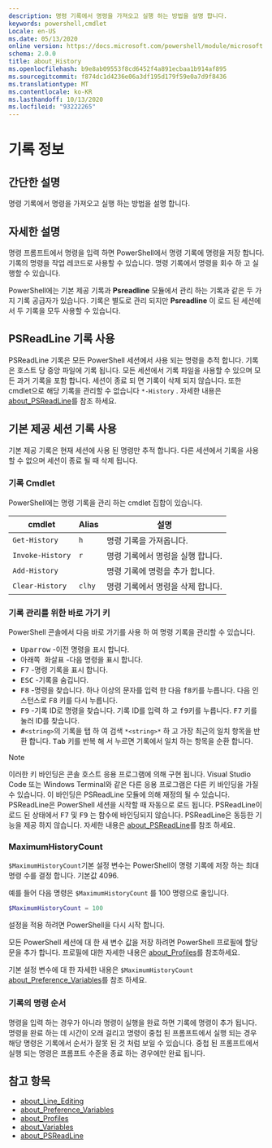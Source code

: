 ```yaml
---
description: 명령 기록에서 명령을 가져오고 실행 하는 방법을 설명 합니다.
keywords: powershell,cmdlet
Locale: en-US
ms.date: 05/13/2020
online version: https://docs.microsoft.com/powershell/module/microsoft.powershell.core/about/about_history?view=powershell-7&WT.mc_id=ps-gethelp
schema: 2.0.0
title: about_History
ms.openlocfilehash: b9e8ab09553f8cd6452f4a891ecbaa1b914af895
ms.sourcegitcommit: f874dc1d4236e06a3df195d179f59e0a7d9f8436
ms.translationtype: MT
ms.contentlocale: ko-KR
ms.lasthandoff: 10/13/2020
ms.locfileid: "93222265"
---
```

# <a name="about-history"></a>기록 정보

## <a name="short-description"></a>간단한 설명
명령 기록에서 명령을 가져오고 실행 하는 방법을 설명 합니다.

## <a name="long-description"></a>자세한 설명

명령 프롬프트에서 명령을 입력 하면 PowerShell에서 명령 기록에 명령을 저장 합니다. 기록의 명령을 작업 레코드로 사용할 수 있습니다. 명령 기록에서 명령을 회수 하 고 실행할 수 있습니다.

PowerShell에는 기본 제공 기록과 **Psreadline** 모듈에서 관리 하는 기록과 같은 두 가지 기록 공급자가 있습니다. 기록은 별도로 관리 되지만 **Psreadline** 이 로드 된 세션에서 두 기록을 모두 사용할 수 있습니다.

## <a name="using-the-psreadline-history"></a>PSReadLine 기록 사용

PSReadLine 기록은 모든 PowerShell 세션에서 사용 되는 명령을 추적 합니다.
기록은 호스트 당 중앙 파일에 기록 됩니다. 모든 세션에서 기록 파일을 사용할 수 있으며 모든 과거 기록을 포함 합니다. 세션이 종료 되 면 기록이 삭제 되지 않습니다. 또한 cmdlet으로 해당 기록을 관리할 수 없습니다 `*-History` . 자세한 내용은 [about_PSReadLine](../../PSReadLine/About/about_PSReadLine.md)를 참조 하세요.

## <a name="using-the-built-in-session-history"></a>기본 제공 세션 기록 사용

기본 제공 기록은 현재 세션에 사용 된 명령만 추적 합니다. 다른 세션에서 기록을 사용할 수 없으며 세션이 종료 될 때 삭제 됩니다.

### <a name="history-cmdlets"></a>기록 Cmdlet

PowerShell에는 명령 기록을 관리 하는 cmdlet 집합이 있습니다.

| cmdlet           | Alias  | 설명                                |
| ---------------- | ------ | ------------------------------------------ |
| `Get-History`    | `h`    | 명령 기록을 가져옵니다.                  |
| `Invoke-History` | `r`    | 명령 기록에서 명령을 실행 합니다.     |
| `Add-History`    |        | 명령 기록에 명령을 추가 합니다.     |
| `Clear-History`  | `clhy` | 명령 기록에서 명령을 삭제 합니다. |

### <a name="keyboard-shortcuts-for-managing-history"></a>기록 관리를 위한 바로 가기 키

PowerShell 콘솔에서 다음 바로 가기를 사용 하 여 명령 기록을 관리할 수 있습니다.

- <kbd>Uparrow</kbd> -이전 명령을 표시 합니다.
- <kbd>아래쪽 화살표</kbd> -다음 명령을 표시 합니다.
- <kbd>F7</kbd> -명령 기록을 표시 합니다.
- <kbd>ESC</kbd> -기록을 숨깁니다.
- <kbd>F8</kbd> -명령을 찾습니다. 하나 이상의 문자를 입력 한 다음 <kbd>f8</kbd>키를 누릅니다. 다음 인스턴스로 <kbd>F8</kbd> 키를 다시 누릅니다.
- <kbd>F9</kbd> -기록 ID로 명령을 찾습니다. 기록 ID를 입력 하 고 <kbd>f9</kbd>키를 누릅니다. <kbd>F7</kbd> 키를 눌러 ID를 찾습니다.
- <kbd>#</kbd>`<string>`</kbd>의 기록을 <kbd>탭</kbd> 하 여 검색 `*<string>*` 하 고 가장 최근의 일치 항목을 반환 합니다. <kbd>Tab</kbd> 키를 반복 해 서 누르면 기록에서 일치 하는 항목을 순환 합니다.

> [!NOTE]
> 이러한 키 바인딩은 콘솔 호스트 응용 프로그램에 의해 구현 됩니다. Visual Studio Code 또는 Windows Terminal와 같은 다른 응용 프로그램은 다른 키 바인딩을 가질 수 있습니다. 이 바인딩은 PSReadLine 모듈에 의해 재정의 될 수 있습니다. PSReadLine은 PowerShell 세션을 시작할 때 자동으로 로드 됩니다.
> PSReadLine이 로드 된 상태에서 <kbd>F7</kbd> 및 <kbd>F9</kbd> 는 함수에 바인딩되지 않습니다. PSReadLine은 동등한 기능을 제공 하지 않습니다. 자세한 내용은 [about_PSReadLine](../../PSReadLine/About/about_PSReadLine.md)를 참조 하세요.

### <a name="maximumhistorycount"></a>MaximumHistoryCount

`$MaximumHistoryCount`기본 설정 변수는 PowerShell이 명령 기록에 저장 하는 최대 명령 수를 결정 합니다. 기본값
4096.

예를 들어 다음 명령은 `$MaximumHistoryCount` 를 100 명령으로 줄입니다.

```powershell
$MaximumHistoryCount = 100
```

설정을 적용 하려면 PowerShell을 다시 시작 합니다.

모든 PowerShell 세션에 대 한 새 변수 값을 저장 하려면 PowerShell 프로필에 할당 문을 추가 합니다. 프로필에 대한 자세한 내용은 [about_Profiles](about_Profiles.md)를 참조하세요.

기본 설정 변수에 대 한 자세한 내용은 `$MaximumHistoryCount` [about_Preference_Variables](about_Preference_Variables.md)를 참조 하세요.

### <a name="order-of-commands-in-the-history"></a>기록의 명령 순서

명령을 입력 하는 경우가 아니라 명령이 실행을 완료 하면 기록에 명령이 추가 됩니다. 명령을 완료 하는 데 시간이 오래 걸리고 명령이 중첩 된 프롬프트에서 실행 되는 경우 해당 명령은 기록에서 순서가 잘못 된 것 처럼 보일 수 있습니다. 중첩 된 프롬프트에서 실행 되는 명령은 프롬프트 수준을 종료 하는 경우에만 완료 됩니다.

## <a name="see-also"></a>참고 항목

- [about_Line_Editing](about_Line_Editing.md)
- [about_Preference_Variables](about_Preference_Variables.md)
- [about_Profiles](about_Profiles.md)
- [about_Variables](about_Variables.md)
- [about_PSReadLine](../../PSReadLine/About/about_PSReadLine.md)
